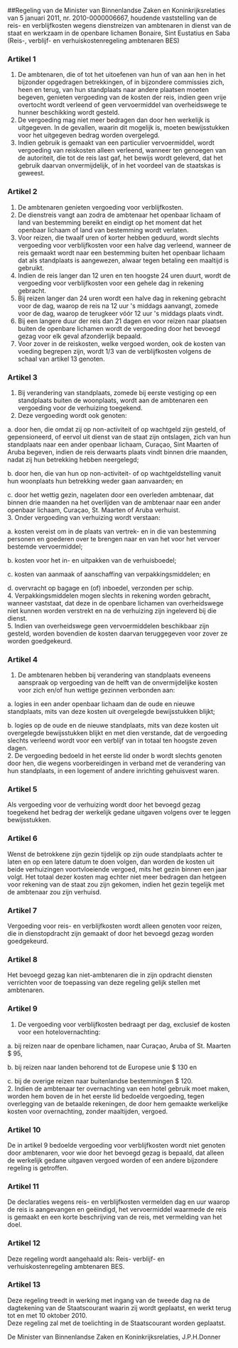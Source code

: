 <meta http-equiv='Content-Type' content='text/html; charset=utf-8' />

##Regeling van de Minister van Binnenlandse Zaken en Koninkrijksrelaties van 5 januari 2011, nr. 2010-0000006667, houdende vaststelling van de reis- en verblijfkosten wegens dienstreizen van ambtenaren in dienst van de staat en werkzaam in de openbare lichamen Bonaire, Sint Eustatius en Saba (Reis-, verblijf- en verhuiskostenregeling ambtenaren BES)

### Artikel  1  

1.  De ambtenaren, die of tot het uitoefenen van hun of van aan hen in het bijzonder opgedragen betrekkingen, of in bijzondere commissies zich, heen en terug, van hun standplaats naar andere plaatsen moeten begeven, genieten vergoeding van de kosten der reis, indien geen vrije overtocht wordt verleend of geen vervoermiddel van overheidswege te hunner beschikking wordt gesteld.   
2.  De vergoeding mag niet meer bedragen dan door hen werkelijk is uitgegeven. In de gevallen, waarin dit mogelijk is, moeten bewijsstukken voor het uitgegeven bedrag worden overgelegd.   
3.  Indien gebruik is gemaakt van een particulier vervoermiddel, wordt vergoeding van reiskosten alleen verleend, wanneer ten genoegen van de autoriteit, die tot de reis last gaf, het bewijs wordt geleverd, dat het gebruik daarvan onvermijdelijk, of in het voordeel van de staatskas is geweest.   

### Artikel  2  

1.  De ambtenaren genieten vergoeding voor verblijfkosten.   
2.  De dienstreis vangt aan zodra de ambtenaar het openbaar lichaam of land van bestemming bereikt en eindigt op het moment dat het openbaar lichaam of land van bestemming wordt verlaten.   
3.  Voor reizen, die twaalf uren of korter hebben geduurd, wordt slechts vergoeding voor verblijfkosten voor een halve dag verleend, wanneer de reis gemaakt wordt naar een bestemming buiten het openbaar lichaam dat als standplaats is aangewezen, alwaar tegen betaling een maaltijd is gebruikt.   
4.  Indien de reis langer dan 12 uren en ten hoogste 24 uren duurt, wordt de vergoeding voor verblijfkosten voor een gehele dag in rekening gebracht.   
5.  Bij reizen langer dan 24 uren wordt een halve dag in rekening gebracht voor de dag, waarop de reis na 12 uur 's middags aanvangt, zomede voor de dag, waarop de terugkeer vóór 12 uur 's middags plaats vindt.   
6.  Bij een langere duur der reis dan 21 dagen en voor reizen naar plaatsen buiten de openbare lichamen wordt de vergoeding door het bevoegd gezag voor elk geval afzonderlijk bepaald.   
7.  Voor zover in de reiskosten, welke vergoed worden, ook de kosten van voeding begrepen zijn, wordt 1/3 van de verblijfkosten volgens de schaal van artikel 13 genoten.   

### Artikel  3  

1.  Bij verandering van standplaats, zomede bij eerste vestiging op een standplaats buiten de woonplaats, wordt aan de ambtenaren een vergoeding voor de verhuizing toegekend.   
2.  Deze vergoeding wordt ook genoten: 

a. door hen, die omdat zij op non-activiteit of op wachtgeld zijn gesteld, of gepensioneerd, of eervol uit dienst van de staat zijn ontslagen, zich van hun standplaats naar een ander openbaar lichaam, Curaçao, Sint Maarten of Aruba begeven, indien de reis derwaarts plaats vindt binnen drie maanden, nadat zij hun betrekking hebben neergelegd;  

b. door hen, die van hun op non-activiteit- of op wachtgeldstelling vanuit hun woonplaats hun betrekking weder gaan aanvaarden; en  

c. door het wettig gezin, nagelaten door een overleden ambtenaar, dat binnen drie maanden na het overlijden van de ambtenaar naar een ander openbaar lichaam, Curaçao, St. Maarten of Aruba verhuist.     
3.  Onder vergoeding van verhuizing wordt verstaan: 

a. kosten vereist om in de plaats van vertrek- en in die van bestemming personen en goederen over te brengen naar en van het voor het vervoer bestemde vervoermiddel;  

b. kosten voor het in- en uitpakken van de verhuisboedel;  

c. kosten van aanmaak of aanschaffing van verpakkingsmiddelen; en  

d. overvracht op bagage en (of) inboedel, verzonden per schip.     
4.  Verpakkingsmiddelen mogen slechts in rekening worden gebracht, wanneer vaststaat, dat deze in de openbare lichamen van overheidswege niet kunnen worden verstrekt en na de verhuizing zijn ingeleverd bij die dienst.   
5.  Indien van overheidswege geen vervoermiddelen beschikbaar zijn gesteld, worden bovendien de kosten daarvan teruggegeven voor zover ze worden goedgekeurd.   

### Artikel  4  

1.  De ambtenaren hebben bij verandering van standplaats eveneens aanspraak op vergoeding van de helft van de onvermijdelijke kosten voor zich en/of hun wettige gezinnen verbonden aan: 

a. logies in een ander openbaar lichaam dan de oude en nieuwe standplaats, mits van deze kosten uit overgelegde bewijsstukken blijkt;  

b. logies op de oude en de nieuwe standplaats, mits van deze kosten uit overgelegde bewijsstukken blijkt en met dien verstande, dat de vergoeding slechts verleend wordt voor een verblijf van in totaal ten hoogste zeven dagen.     
2.  De vergoeding bedoeld in het eerste lid onder b wordt slechts genoten door hen, die wegens voorbereidingen in verband met de verandering van hun standplaats, in een logement of andere inrichting gehuisvest waren.   

### Artikel  5  

Als vergoeding voor de verhuizing wordt door het bevoegd gezag toegekend het bedrag der werkelijk gedane uitgaven volgens over te leggen bewijsstukken.  

### Artikel  6  

Wenst de betrokkene zijn gezin tijdelijk op zijn oude standplaats achter te laten en op een latere datum te doen volgen, dan worden de kosten uit beide verhuizingen voortvloeiende vergoed, mits het gezin binnen een jaar volgt. Het totaal dezer kosten mag echter niet meer bedragen dan hetgeen voor rekening van de staat zou zijn gekomen, indien het gezin tegelijk met de ambtenaar zou zijn verhuisd.  

### Artikel  7  

Vergoeding voor reis- en verblijfkosten wordt alleen genoten voor reizen, die in dienstopdracht zijn gemaakt of door het bevoegd gezag worden goedgekeurd.  

### Artikel  8  

Het bevoegd gezag kan niet-ambtenaren die in zijn opdracht diensten verrichten voor de toepassing van deze regeling gelijk stellen met ambtenaren.  

### Artikel  9  

1.  De vergoeding voor verblijfkosten bedraagt per dag, exclusief de kosten voor een hotelovernachting: 

a. bij reizen naar de openbare lichamen, naar Curaçao, Aruba of St. Maarten $ 95,  

b. bij reizen naar landen behorend tot de Europese unie $ 130 en  

c. bij de overige reizen naar buitenlandse bestemmingen $ 120.     
2.  Indien de ambtenaar ter overnachting van een hotel gebruik moet maken, worden hem boven de in het eerste lid bedoelde vergoeding, tegen overlegging van de betaalde rekeningen, de door hem gemaakte werkelijke kosten voor overnachting, zonder maaltijden, vergoed.   

### Artikel  10  

De in artikel 9 bedoelde vergoeding voor verblijfkosten wordt niet genoten door ambtenaren, voor wie door het bevoegd gezag is bepaald, dat alleen de werkelijk gedane uitgaven vergoed worden of een andere bijzondere regeling is getroffen.  

### Artikel  11  

De declaraties wegens reis- en verblijfkosten vermelden dag en uur waarop de reis is aangevangen en geëindigd, het vervoermiddel waarmede de reis is gemaakt en een korte beschrijving van de reis, met vermelding van het doel.  

### Artikel  12  

Deze regeling wordt aangehaald als: Reis- verblijf- en verhuiskostenregeling ambtenaren BES.  

### Artikel  13  

Deze regeling treedt in werking met ingang van de tweede dag na de dagtekening van de Staatscourant waarin zij wordt geplaatst, en werkt terug tot en met 10 oktober 2010.  
Deze regeling zal met de toelichting in de Staatscourant worden geplaatst.  

De 
Minister van Binnenlandse Zaken en Koninkrijksrelaties,
J.P.H.Donner   
